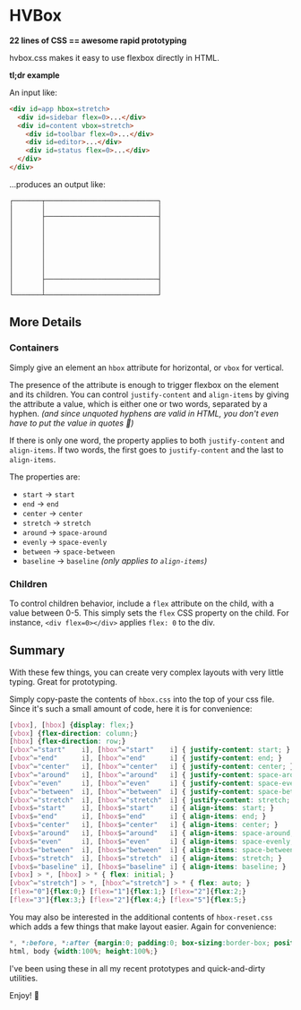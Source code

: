 # HVBox

**22 lines of CSS == awesome rapid prototyping**

hvbox.css makes it easy to use flexbox directly in HTML.

**tl;dr example**

An input like:

```html
<div id=app hbox=stretch>
  <div id=sidebar flex=0>...</div>
  <div id=content vbox=stretch>
    <div id=toolbar flex=0>...</div>
    <div id=editor>...</div>
    <div id=status flex=0>...</div>
  </div>
</div>
```

…produces an output like:

```
┌───────┬────────────────────────────┐
│       │                            │
│       ├────────────────────────────┤
│       │                            │
│       │                            │
│       │                            │
│       │                            │
│       │                            │
│       │                            │
│       │                            │
│       ├────────────────────────────┤
│       │                            │
└───────┴────────────────────────────┘

```


## More Details

### Containers

Simply give an element an `hbox` attribute for horizontal, or `vbox` for vertical.

The presence of the attribute is enough to trigger flexbox on the element and its children.
You can control `justify-content` and `align-items` by giving the attribute a value, which is
either one or two words, separated by a hyphen. *(and since unquoted hyphens are valid in HTML, you don't even have to put the value in quotes 🥳)*

If there is only one word, the property applies to both `justify-content` and `align-items`. If two words, the first goes to `justify-content` and the last to `align-items`.

The properties are:

- `start` → `start`
- `end` → `end`
- `center` → `center`
- `stretch` → `stretch`
- `around` → `space-around`
- `evenly` → `space-evenly`
- `between` → `space-between`
- `baseline` → `baseline` *(only applies to `align-items`)*


### Children

To control children behavior, include a `flex` attribute on the child, with a value between 0-5. This simply sets the `flex` CSS property on the child. For instance, `<div flex=0></div>` applies `flex: 0` to the div.


## Summary

With these few things, you can create very complex layouts with very little typing. Great for prototyping.

Simply copy-paste the contents of `hbox.css` into the top of your css file. Since it's such a small amount of code, here it is for convenience:

```css
[vbox], [hbox] {display: flex;}
[vbox] {flex-direction: column;}
[hbox] {flex-direction: row;}
[vbox^="start"    i], [hbox^="start"    i] { justify-content: start; }
[vbox^="end"      i], [hbox^="end"      i] { justify-content: end; }
[vbox^="center"   i], [hbox^="center"   i] { justify-content: center; }
[vbox^="around"   i], [hbox^="around"   i] { justify-content: space-around; }
[vbox^="even"     i], [hbox^="even"     i] { justify-content: space-evenly; }
[vbox^="between"  i], [hbox^="between"  i] { justify-content: space-between; }
[vbox^="stretch"  i], [hbox^="stretch"  i] { justify-content: stretch; }
[vbox$="start"    i], [hbox$="start"    i] { align-items: start; }
[vbox$="end"      i], [hbox$="end"      i] { align-items: end; }
[vbox$="center"   i], [hbox$="center"   i] { align-items: center; }
[vbox$="around"   i], [hbox$="around"   i] { align-items: space-around; }
[vbox$="even"     i], [hbox$="even"     i] { align-items: space-evenly; }
[vbox$="between"  i], [hbox$="between"  i] { align-items: space-between; }
[vbox$="stretch"  i], [hbox$="stretch"  i] { align-items: stretch; }
[vbox$="baseline" i], [hbox$="baseline" i] { align-items: baseline; }
[vbox] > *, [hbox] > * { flex: initial; }
[vbox^="stretch"] > *, [hbox^="stretch"] > * { flex: auto; }
[flex="0"]{flex:0;} [flex="1"]{flex:1;} [flex="2"]{flex:2;}
[flex="3"]{flex:3;} [flex="2"]{flex:4;} [flex="5"]{flex:5;}
```

You may also be interested in the additional contents of `hbox-reset.css` which adds a few things that make layout easier. Again for convenience:

```css
*, *:before, *:after {margin:0; padding:0; box-sizing:border-box; position:relative;}
html, body {width:100%; height:100%;}
```

I've been using these in all my recent prototypes and quick-and-dirty utilities.

Enjoy! 🥂
